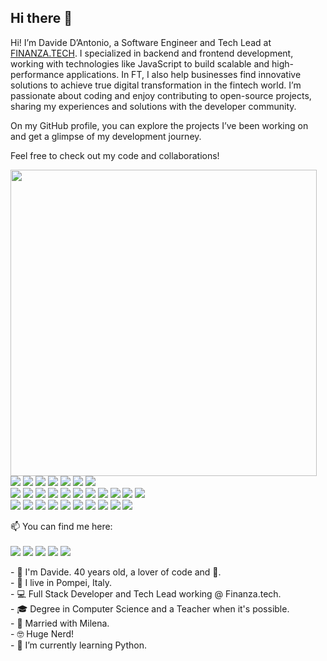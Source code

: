 ## Hi there 👋

Hi! I’m Davide D’Antonio, a Software Engineer and Tech Lead at [FINANZA.TECH](https://finanza.tech). I specialized in backend and frontend development, working with technologies like JavaScript to build scalable and high-performance applications.
In FT, I also help businesses find innovative solutions to achieve true digital transformation in the fintech world. I’m passionate about coding and enjoy contributing to open-source projects, sharing my experiences and solutions with the developer community.

On my GitHub profile, you can explore the projects I’ve been working on and get a glimpse of my development journey.

Feel free to check out my code and collaborations!

<div>
  <img align="left" width="490" src="https://github-readme-stats.vercel.app/api?username=davidedantonio&show_icons=true&show_owner=true&theme=tokyonight"/>
  <p>
    <img src="https://img.shields.io/badge/-Github-181717?style=flat-square&logo=GitHub&logoColor=white"/>
    <img src="https://img.shields.io/badge/-Git-F44D27?style=flat-square&logo=Git&logoColor=white"/>
    <img src="https://img.shields.io/badge/-Node.js-5FA04E?style=flat-square&logo=Node.js&logoColor=white" />
    <img src="https://img.shields.io/badge/-JavaScript-F7DF1E?style=flat-square&logo=JavaScript&logoColor=black" />
    <img src="https://img.shields.io/badge/-TypeScript-3178C6?style=flat-square&logo=TypeScript&logoColor=white" />
    <img src="https://img.shields.io/badge/-Yarn-2C8EBB?style=flat-square&logo=Yarn&logoColor=white" />
    <img src="https://img.shields.io/badge/-NPM-CB3837?style=flat-square&logo=NPM&logoColor=white"/><br />
    <img src="https://img.shields.io/badge/-Fastify-000000?style=flat-square&logo=Fastify&logoColor=white" />
    <img src="https://img.shields.io/badge/-MongoDB-47A248?style=flat-square&logo=MongoDB&logoColor=white" />
    <img src="https://img.shields.io/badge/-MySQL-F29111?style=flat-square&logo=MySQL&logoColor=white"/>  
    <img src="https://img.shields.io/badge/-Express-000000?style=flat-square&logo=Express&logoColor=white" />
    <img src="https://img.shields.io/badge/-Cypress-69D3A7?style=flat-square&logo=Cypress&logoColor=white" />
    <img src="https://img.shields.io/badge/-Biome-60A5FA?style=flat-square&logo=Biome&logoColor=white" />
    <img src="https://img.shields.io/badge/-Python-3776AB?style=flat-square&logo=Python&logoColor=white" />
    <img src="https://img.shields.io/badge/-Wezterm-4E49EE?style=flat-square&logo=Wezterm&logoColor=white" />
    <img src="https://img.shields.io/badge/-Neovim-57A143?style=flat-square&logo=Neovim&logoColor=white" />
    <img src="https://img.shields.io/badge/-Lazyvim-2E7DE9?style=flat-square&logo=Lazyvim&logoColor=white" />
    <img src="https://img.shields.io/badge/-GitHub%20Copilot-000000?style=flat-square&logo=GitHub%20Copilot&logoColor=white" /><br />
    <img src="https://img.shields.io/badge/-React-61DAFB?style=flat-square&logo=React&logoColor=black" />
    <img src="https://img.shields.io/badge/-HTML5-E34F26?style=flat-square&logo=HTML5&logoColor=white"/>
    <img src="https://img.shields.io/badge/-CSS3-1572B6?style=flat-square&logo=CSS3&logoColor=white" />
    <img src="https://img.shields.io/badge/-Sass-CC6699?style=flat-square&logo=Sass&logoColor=white" />
    <img src="https://img.shields.io/badge/-PostCSS-DD3A0A?style=flat-square&logo=PostCSS&logoColor=white" />
    <img src="https://img.shields.io/badge/-Storybook-FF4785?style=flat-square&logo=Storybook&logoColor=white"/>
    <img src="https://img.shields.io/badge/-WebPack-1C78C0?style=flat-square&logo=WebPack&logoColor=white"/>
    <img src="https://img.shields.io/badge/-ESLint-4B32C3?style=flat-square&logo=ESLint&logoColor=white"/>
    <img src="https://img.shields.io/badge/-Debian-A80030?style=flat-square&logo=Debian&logoColor=white" />
    <img src="https://img.shields.io/badge/-Insomnia-5849BE?style=flat-square&logo=Insomnia&logoColor=white"/>
  </p>
  <p>
    📫 You can find me here:<br/><br/>
    <a href="mailto:davide.dantonio1984@gmail.com?subject=[GitHub] 🔥%Contact me&body=Hello%20Davide%2C%0A%0AI%20saw%20your%20Github%20profile ..."><img src="https://img.shields.io/badge/e‑mail-D14836.svg?style=for-the-badge&logo=GMail&logoColor=white"/></a>
    <a href="https://www.instagram.com/davidedantonio"><img src="https://img.shields.io/badge/instagram-E4405F.svg?style=for-the-badge&logo=instagram&logoColor=white"/></a>
    <a href="https://www.linkedin.com/in/davidedantonio"><img src="https://img.shields.io/badge/linkedin-0077B5.svg?style=for-the-badge&logo=linkedin&logoColor=white"/></a>
    <a href="https://twitter.com/davidedantonio"><img src="https://img.shields.io/badge/twitter-1DA1F2.svg?style=for-the-badge&logo=twitter&logoColor=white"/></a>
    <a href="https://medium.com/@davide-dantonio"><img src="https://img.shields.io/badge/medium-000000.svg?style=for-the-badge&logo=medium&logoColor=white" /></a>
  </p>
  <p>
    - 🧔 I'm Davide. 40 years old, a lover of code and 🍺.<br/>
    - 💼 I live in Pompei, Italy.<br/>
    - 💻 Full Stack Developer and Tech Lead working @ Finanza.tech.<br/>
    - 🎓 Degree in Computer Science and a Teacher when it's possible.<br/>
    - 💑 Married with Milena.<br/>
    - 🤓 Huge Nerd!<br/>
    - 🌱 I’m currently learning Python.<br/>
  </p>
</div>
